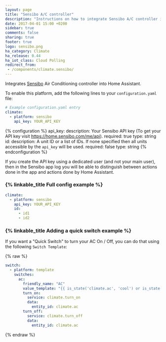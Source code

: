 ```yaml
---
layout: page
title: "Sensibo A/C controller"
description: "Instructions on how to integrate Sensibo A/C controller into Home Assistant."
date: 2017-04-01 15:00 +0200
sidebar: true
comments: false
sharing: true
footer: true
logo: sensibo.png
ha_category: Climate
ha_release: 0.44
ha_iot_class: Cloud Polling
redirect_from:
 - /components/climate.sensibo/
---
```


Integrates [Sensibo](https://sensibo.com) Air Conditioning controller into Home Assistant.

To enable this platform, add the following lines to your `configuration.yaml` file:

```yaml
# Example configuration.yaml entry
climate:
  - platform: sensibo
    api_key: YOUR_API_KEY
```

{% configuration %}
api_key:
  description: Your Sensibo API key (To get your API key visit <https://home.sensibo.com/me/api>).
  required: true
  type: string
id:
  description: A unit ID or a list of IDs. If none specified then all units accessible by the `api_key` will be used.
  required: false
  type: string
{% endconfiguration %}

<p class="note">
If you create the API key using a dedicated user (and not your main user),
then in the Sensibo app log you will be able to distinguish between actions
done in the app and actions done by Home Assistant.
</p>

### {% linkable_title Full config example %}
```yaml
climate:
  - platform: sensibo
    api_key: YOUR_API_KEY
    id:
      - id1
      - id2
```

### {% linkable_title Adding a quick switch example %}

If you want a "Quick Switch" to turn your AC On / Off, you can do that using the following `Switch Template`:

{% raw %}
```yaml
switch:
  - platform: template
    switches:
      ac:
        friendly_name: "AC"
        value_template: "{{ is_state('climate.ac', 'cool') or is_state('climate.ac', 'heat') or is_state('climate.ac', 'dry') or is_state('climate.ac', 'heat')}}"
        turn_on:
          service: climate.turn_on
          data:
            entity_id: climate.ac
        turn_off:
          service: climate.turn_off
          data:
            entity_id: climate.ac
```
{% endraw %}
